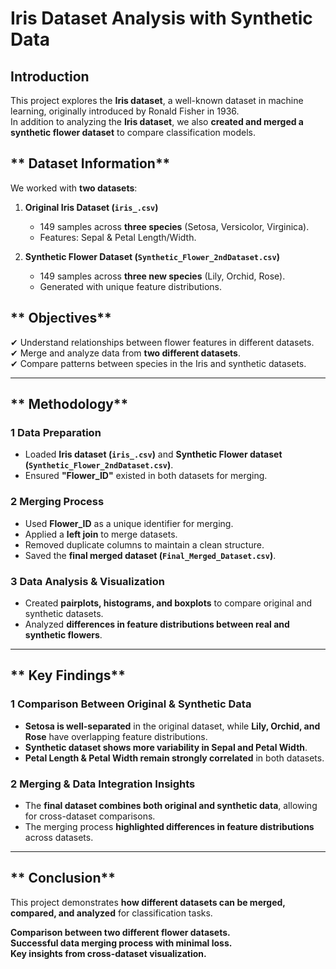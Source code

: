 #  Iris Dataset Analysis with Synthetic Data

##  Introduction
This project explores the **Iris dataset**, a well-known dataset in machine learning, originally introduced by Ronald Fisher in 1936.  
In addition to analyzing the **Iris dataset**, we also **created and merged a synthetic flower dataset** to compare classification models.

## ** Dataset Information**
We worked with **two datasets**:
1. **Original Iris Dataset (`iris_.csv`)**  
   - 149 samples across **three species** (Setosa, Versicolor, Virginica).  
   - Features: Sepal & Petal Length/Width.

2. **Synthetic Flower Dataset (`Synthetic_Flower_2ndDataset.csv`)**  
   - 149 samples across **three new species** (Lily, Orchid, Rose).  
   - Generated with unique feature distributions.

## ** Objectives**
✔ Understand relationships between flower features in different datasets.  
✔ Merge and analyze data from **two different datasets**.  
✔ Compare patterns between species in the Iris and synthetic datasets.  

---

## ** Methodology**

### **1️ Data Preparation**
- Loaded **Iris dataset (`iris_.csv`)** and **Synthetic Flower dataset (`Synthetic_Flower_2ndDataset.csv`)**.
- Ensured **"Flower_ID"** existed in both datasets for merging.

### **2️ Merging Process**
- Used **Flower_ID** as a unique identifier for merging.
- Applied a **left join** to merge datasets.
- Removed duplicate columns to maintain a clean structure.
- Saved the **final merged dataset (`Final_Merged_Dataset.csv`)**.

### **3️ Data Analysis & Visualization**
- Created **pairplots, histograms, and boxplots** to compare original and synthetic datasets.
- Analyzed **differences in feature distributions between real and synthetic flowers**.

---

## ** Key Findings**

### **1️ Comparison Between Original & Synthetic Data**
- **Setosa is well-separated** in the original dataset, while **Lily, Orchid, and Rose** have overlapping feature distributions.
- **Synthetic dataset shows more variability in Sepal and Petal Width**.
- **Petal Length & Petal Width remain strongly correlated** in both datasets.

### **2️ Merging & Data Integration Insights**
- The **final dataset combines both original and synthetic data**, allowing for cross-dataset comparisons.
- The merging process **highlighted differences in feature distributions** across datasets.

---

## ** Conclusion**
This project demonstrates **how different datasets can be merged, compared, and analyzed** for classification tasks.

 **Comparison between two different flower datasets.**  
 **Successful data merging process with minimal loss.**  
 **Key insights from cross-dataset visualization.**  






